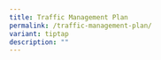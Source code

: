```yaml
---
title: Traffic Management Plan
permalink: /traffic-management-plan/
variant: tiptap
description: ""
---
```

